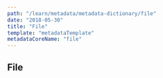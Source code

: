 ```yaml
---
path: "/learn/metadata/metadata-dictionary/file"
date: "2018-05-30"
title: "File"
template: "metadataTemplate"
metadataCoreName: "file"
---
```


## File
